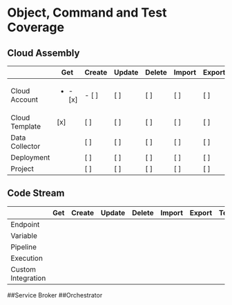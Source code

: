 
# Object, Command and Test Coverage

## Cloud Assembly

|                | Get | Create | Update | Delete | Import | Export | Testing |
|----------------|-----|--------|--------|--------|--------|--------|---------|
| Cloud Account  | <ul><li>- [x]</li></ul> | - [ ]    | [ ]    | [ ]    | [ ]    | [ ]    | [ ]     |
| Cloud Template | [x] | [ ]    | [ ]    | [ ]    | [ ]    | [ ]    | [ ]     |
| Data Collector |     | [ ]    | [ ]    | [ ]    | [ ]    | [ ]    | [ ]     |
| Deployment     |     | [ ]    | [ ]    | [ ]    | [ ]    | [ ]    | [ ]     |
| Project        |     | [ ]    | [ ]    | [ ]    | [ ]    | [ ]    | [ ]     |

## Code Stream

|                    | Get | Create | Update | Delete | Import | Export | Testing |
|--------------------|-----|--------|--------|--------|--------|--------|---------|
| Endpoint           |     |        |        |        |        |        |         |
| Variable           |     |        |        |        |        |        |         |
| Pipeline           |     |        |        |        |        |        |         |
| Execution          |     |        |        |        |        |        |         |
| Custom Integration |     |        |        |        |        |        |         |

##Service Broker
##Orchestrator
